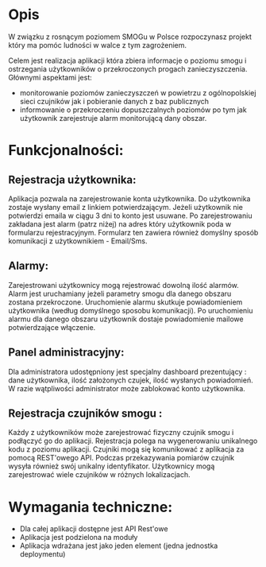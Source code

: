 # Opis
W związku z rosnącym poziomem SMOGu w Polsce rozpoczynasz projekt który ma pomóc ludności w walce z tym zagrożeniem.

Celem jest realizacja aplikacji która zbiera informacje o poziomu smogu i ostrzegania użytkowników o przekroczonych progach zanieczyszczenia.
Głównymi aspektami jest:
- monitorowanie poziomów zanieczyszczeń w powietrzu z ogólnopolskiej sieci czujników jak i pobieranie danych z baz publicznych 
- informowanie o przekroczeniu dopuszczalnych poziomów po tym jak użytkownik zarejestruje alarm monitorującą dany obszar.

# Funkcjonalności:

## Rejestracja użytkownika:
Aplikacja pozwala na zarejestrowanie konta użytkownika. Do użytkownika zostaje wysłany email z linkiem potwierdzającym. Jeżeli użytkownik nie potwierdzi emaila w ciągu 3 dni to konto jest usuwane. Po zarejestrowaniu zakładana jest alarm (patrz niżej) na adres który użytkownik poda w formularzu rejestracyjnym. Formularz ten zawiera również domyślny sposób komunikacji z użytkownikiem - Email/Sms.

## Alarmy:
Zarejestrowani użytkownicy mogą rejestrować dowolną ilość alarmów. 
Alarm jest uruchamiany jeżeli parametry smogu dla danego obszaru zostana przekroczone. 
Uruchomienie alarmu skutkuje powiadomieniem użytkownika (według domyślnego sposobu komunikacji). 
Po uruchomieniu alarmu dla danego obszaru użytkownik dostaje powiadomienie mailowe potwierdzające włączenie.

## Panel administracyjny:
Dla administratora udostępniony jest specjalny dashboard prezentujący : dane użytkownika, ilość założonych czujek, ilość wysłanych powiadomień. W razie wątpliwości administrator może zablokować konto użytkownika.

## Rejestracja czujników smogu :
Każdy z użytkowników może zarejestrować fizyczny czujnik smogu i podłączyć go do aplikacji. Rejestracja polega na wygenerowaniu unikalnego kodu z poziomu aplikacji. Czujniki mogą się komunikować z aplikacja za pomocą REST'owego API. Podczas przekazywania pomiarów czujnik wysyła również swój unikalny identyfikator.
Użytkownicy mogą zarejestrować wiele czujników w różnych lokalizacjach.

# Wymagania techniczne:
- Dla całej aplikacji dostępne jest API Rest'owe
- Aplikacja jest podzielona na moduły
- Aplikacja wdrażana jest jako jeden element (jedna jednostka deploymentu)
  